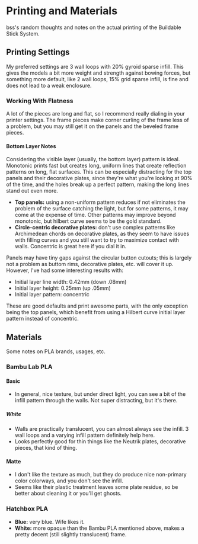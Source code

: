 # Printing and Materials

bss's random thoughts and notes on the actual printing of the Buildable Stick System.

## Printing Settings

My preferred settings are 3 wall loops with 20% gyroid sparse infill. This gives the models a bit more weight and
strength against bowing forces, but something more default, like 2 wall loops, 15% grid sparse infill, is fine and does
not lead to a weak enclosure.

### Working With Flatness

A lot of the pieces are long and flat, so I recommend really dialing in your printer settings. The frame pieces make
corner curling of the frame less of a problem, but you may still get it on the panels and the beveled frame pieces.

#### Bottom Layer Notes

Considering the visible layer (usually, the bottom layer) pattern is ideal. Monotonic prints fast but creates long,
uniform lines that create reflection patterns on long, flat surfaces. This can be especially distracting for the top
panels and their decorative plates, since they're what you're looking at 90% of the time, and the holes break up a
perfect pattern, making the long lines stand out even more.

* **Top panels:** using a non-uniform pattern reduces if not eliminates the problem of the surface catching the light,
  but for some patterns, it may come at the expense of time. Other patterns may improve beyond monotonic, but hilbert
  curve seems to be the gold standard.
* **Circle-centric decorative plates:** don't use complex patterns like Archimedean chords on decorative plates, as they
  seem to have issues with filling curves and you still want to try to maximize contact with walls. Concentric is great
  here if you dial it in.

Panels may have tiny gaps against the circular button cutouts; this is largely not a problem as buttom rims, decorative
plates, etc. will cover it up. However, I've had some interesting results with:

* Initial layer line width: 0.42mm (down .08mm)
* Initial layer height: 0.25mm (up .05mm)
* Initial layer pattern: concentric

These are good defaults and print awesome parts, with the only exception being the top panels, which benefit from using
a Hilbert curve initial layer pattern instead of concentric.

## Materials

Some notes on PLA brands, usages, etc.

### Bambu Lab PLA

#### Basic

* In general, nice texture, but under direct light, you can see a bit of the infill pattern through the walls. Not super
  distracting, but it's there.

##### White

* Walls are practically translucent, you can almost always see the infill. 3 wall loops and a varying infill pattern
  definitely help here.
* Looks perfectly good for thin things like the Neutrik plates, decorative pieces, that kind of thing.

#### Matte

* I don't like the texture as much, but they do produce nice non-primary color colorways, and you don't see the infill.
* Seems like their plastic treatment leaves some plate residue, so be better about cleaning it or you'll get ghosts.

### Hatchbox PLA

* **Blue:** very blue. Wife likes it.
* **White:** more opaque than the Bambu PLA mentioned above, makes a pretty decent (still slightly translucent) frame.
